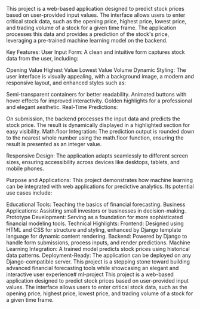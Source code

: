 This project is a web-based application designed to predict stock prices based on user-provided input values. The interface allows users to enter critical stock data, such as the opening price, highest price, lowest price, and trading volume of a stock for a given time frame. The application processes this data and provides a prediction of the stock's price, leveraging a pre-trained machine learning model on the backend.

Key Features:
User Input Form:
A clean and intuitive form captures stock data from the user, including:

Opening Value
Highest Value
Lowest Value
Volume
Dynamic Styling:
The user interface is visually appealing, with a background image, a modern and responsive layout, and enhanced styles such as:

Semi-transparent containers for better readability.
Animated buttons with hover effects for improved interactivity.
Golden highlights for a professional and elegant aesthetic.
Real-Time Predictions:

On submission, the backend processes the input data and predicts the stock price.
The result is dynamically displayed in a highlighted section for easy visibility.
Math.floor Integration:
The prediction output is rounded down to the nearest whole number using the math.floor function, ensuring the result is presented as an integer value.

Responsive Design:
The application adapts seamlessly to different screen sizes, ensuring accessibility across devices like desktops, tablets, and mobile phones.

Purpose and Applications:
This project demonstrates how machine learning can be integrated with web applications for predictive analytics. Its potential use cases include:

Educational Tools: Teaching the basics of financial forecasting.
Business Applications: Assisting small investors or businesses in decision-making.
Prototype Development: Serving as a foundation for more sophisticated financial modeling tools.
Technical Highlights:
Frontend: Designed using HTML and CSS for structure and styling, enhanced by Django template language for dynamic content rendering.
Backend: Powered by Django to handle form submissions, process inputs, and render predictions.
Machine Learning Integration: A trained model predicts stock prices using historical data patterns.
Deployment-Ready: The application can be deployed on any Django-compatible server.
This project is a stepping stone toward building advanced financial forecasting tools while showcasing an elegant and interactive user experience# ml-project
This project is a web-based application designed to predict stock prices based on user-provided input values. The interface allows users to enter critical stock data, such as the opening price, highest price, lowest price, and trading volume of a stock for a given time frame. 
